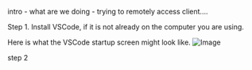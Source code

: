 intro - what are we doing - trying to remotely access client....

Step 1. Install VSCode, if it is not already on the computer you are using.  

Here is what the VSCode startup screen might look like. 
![Image]([http://url/a.png](https://github.com/symsoph/cse15l-lab-reports/blob/main/after%20install%20vscode.png))

step 2
